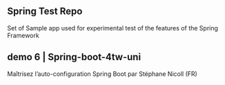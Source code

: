 ## Spring Test Repo 

Set of Sample app used for experimental test of  the features of the Spring Framework




## demo 6 | Spring-boot-4tw-uni

Maîtrisez l’auto-configuration Spring Boot par Stéphane Nicoll (FR)  
    [](https://www.youtube.com/watch?v=sR8PyhJa-Zw)
